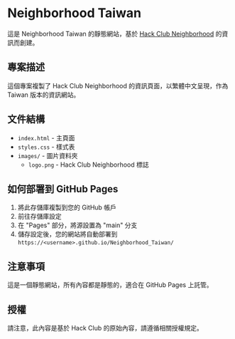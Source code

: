 # Neighborhood Taiwan

這是 Neighborhood Taiwan 的靜態網站，基於 [Hack Club Neighborhood](https://neighborhood.hackclub.com/) 的資訊而創建。

## 專案描述

這個專案複製了 Hack Club Neighborhood 的資訊頁面，以繁體中文呈現，作為 Taiwan 版本的資訊網站。

## 文件結構

- `index.html` - 主頁面
- `styles.css` - 樣式表
- `images/` - 圖片資料夾
  - `logo.png` - Hack Club Neighborhood 標誌

## 如何部署到 GitHub Pages

1. 將此存儲庫複製到您的 GitHub 帳戶
2. 前往存儲庫設定
3. 在 "Pages" 部分，將源設置為 "main" 分支
4. 儲存設定後，您的網站將自動部署到 `https://<username>.github.io/Neighborhood_Taiwan/`

## 注意事項

這是一個靜態網站，所有內容都是靜態的，適合在 GitHub Pages 上託管。

## 授權

請注意，此內容是基於 Hack Club 的原始內容，請遵循相關授權規定。 